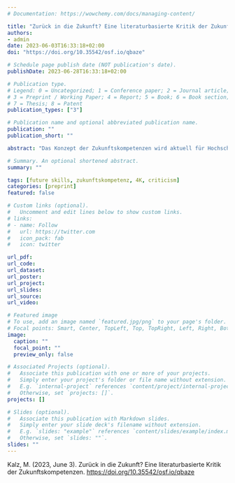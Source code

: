```yaml
---
# Documentation: https://wowchemy.com/docs/managing-content/

title: "Zurück in die Zukunft? Eine literaturbasierte Kritik der Zukunftskompetenzen"
authors:
- admin
date: 2023-06-03T16:33:18+02:00
doi: "https://doi.org/10.35542/osf.io/qbaze"

# Schedule page publish date (NOT publication's date).
publishDate: 2023-06-28T16:33:18+02:00

# Publication type.
# Legend: 0 = Uncategorized; 1 = Conference paper; 2 = Journal article;
# 3 = Preprint / Working Paper; 4 = Report; 5 = Book; 6 = Book section;
# 7 = Thesis; 8 = Patent
publication_types: ["3"]

# Publication name and optional abbreviated publication name.
publication: ""
publication_short: ""

abstract: "Das Konzept der Zukunftskompetenzen wird aktuell für Hochschulen als eine Option gesehen, um Studierende besser auf eine ungewisse Zukunft vorzubereiten und diese zu Problemlösern der Zukunft auszubilden. Dabei verwundert es, dass das Konzept den Eingang in die politische Förderaktivitäten gefunden hat, ohne dass eine evidenzbasierte Analyse und eine kritische Diskussion des Konzeptes stattgefunden hat. In diesem Beitrag wird die Diskussion in einen historischen Zusammenhang eingeordnet und es werden Verbindungen zu vergleichbaren Konzepten und Aktivitäten hergestellt. Auf Basis von systematischen Literaturanalysen und Evidenzsynthesen wird der aktuelle Forschungsstand zusammengefasst und 9 Problembereiche bei der Diskussion und Förderung von Zukunftskompetenzen identifiziert. Neben der fehlenden Einordnung der Zukunftskompetenzen in frühere Ansätze wurden vor allem die fehlenden empirischen Grundlagen sowie das Nicht- Vorhandensein von Messemethoden zur Analyse dieser Kompetenzen als kritisch für die Förderung von Lernangeboten für Zukunftskompetenzen identifiziert. Als alternative Forschungs- und Entwicklungsrichtung wird die Herausforderung des Transfers innerhalb und ausserhalb von Expertisefeldern diskutiert."

# Summary. An optional shortened abstract.
summary: ""

tags: [future skills, zukunftskompetenz, 4K, criticism]
categories: [preprint]
featured: false

# Custom links (optional).
#   Uncomment and edit lines below to show custom links.
# links:
# - name: Follow
#   url: https://twitter.com
#   icon_pack: fab
#   icon: twitter

url_pdf:
url_code:
url_dataset:
url_poster:
url_project:
url_slides:
url_source:
url_video:

# Featured image
# To use, add an image named `featured.jpg/png` to your page's folder. 
# Focal points: Smart, Center, TopLeft, Top, TopRight, Left, Right, BottomLeft, Bottom, BottomRight.
image:
  caption: ""
  focal_point: ""
  preview_only: false

# Associated Projects (optional).
#   Associate this publication with one or more of your projects.
#   Simply enter your project's folder or file name without extension.
#   E.g. `internal-project` references `content/project/internal-project/index.md`.
#   Otherwise, set `projects: []`.
projects: []

# Slides (optional).
#   Associate this publication with Markdown slides.
#   Simply enter your slide deck's filename without extension.
#   E.g. `slides: "example"` references `content/slides/example/index.md`.
#   Otherwise, set `slides: ""`.
slides: ""
---
```


Kalz, M. (2023, June 3). Zurück in die Zukunft? Eine literaturbasierte Kritik der Zukunftskompetenzen. https://doi.org/10.35542/osf.io/qbaze

